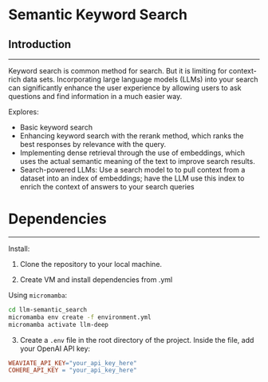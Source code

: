 
# Semantic Keyword Search

## Introduction
------------

Keyword search is common method for search. But it is limiting for context-rich data sets. Incorporating large language models (LLMs) into your search can significantly enhance the user experience by allowing users to ask questions and find information in a much easier way.

Explores: 

- Basic keyword search
- Enhancing keyword search with the rerank method, which ranks the best responses by relevance with the query.
- Implementing dense retrieval through the use of embeddings, which uses the actual semantic meaning of the text to improve search results.
- Search-powered LLMs: Use a search model to to pull context from a dataset into an index of embeddings; have the LLM use this index to enrich the context of answers to your search queries


# Dependencies 
----------------------------
Install:

1. Clone the repository to your local machine.

2. Create VM and install dependencies from .yml

Using `micromamba`:
``` bash
cd llm-semantic_search
micromamba env create -f environment.yml
micromamba activate llm-deep
```

3. Create a `.env` file in the root directory of the project. Inside the file, add your OpenAI API key:

```makefile
WEAVIATE_API_KEY="your_api_key_here"
COHERE_API_KEY = "your_api_key_here"
```

